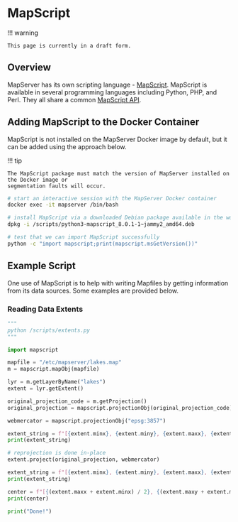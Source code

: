# MapScript

!!! warning

    This page is currently in a draft form.

## Overview

MapServer has its own scripting language - [MapScript](https://www.mapserver.org/mapscript/). MapScript is available in several
programming languages including Python, PHP, and Perl. They all share a common [MapScript API](https://www.mapserver.org/mapscript/mapscript-api/index.html).


## Adding MapScript to the Docker Container

MapScript is not installed on the MapServer Docker image by default, but it can be added using the approach below.

!!! tip

    The MapScript package must match the version of MapServer installed on the Docker image or
    segmentation faults will occur.

```bash
# start an interactive session with the MapServer Docker container
docker exec -it mapserver /bin/bash

# install MapScript via a downloaded Debian package available in the workshop repository
dpkg -i /scripts/python3-mapscript_8.0.1-1~jammy2_amd64.deb

# test that we can import MapScript successfully
python -c "import mapscript;print(mapscript.msGetVersion())"
```


## Example Script

One use of MapScript is to help with writing Mapfiles by getting information from its data sources. Some examples are provided below.

### Reading Data Extents

```python
"""
python /scripts/extents.py
"""

import mapscript

mapfile = "/etc/mapserver/lakes.map"
m = mapscript.mapObj(mapfile)

lyr = m.getLayerByName("lakes")
extent = lyr.getExtent()

original_projection_code = m.getProjection()
original_projection = mapscript.projectionObj(original_projection_code)

webmercator = mapscript.projectionObj("epsg:3857")

extent_string = f"[{extent.minx}, {extent.miny}, {extent.maxx}, {extent.maxy}]"
print(extent_string)

# reprojection is done in-place
extent.project(original_projection, webmercator)

extent_string = f"[{extent.minx}, {extent.miny}, {extent.maxx}, {extent.maxy}]"
print(extent_string)

center = f"[{(extent.maxx + extent.minx) / 2}, {(extent.maxy + extent.miny) / 2}]"
print(center)

print("Done!")
```


<!--
python -c 'import mapscript;r=mapscript.rectObj(2969285.329776241,8042942.076072633,2969726.049406544,8043158.9927656725);r.project(mapscript.projectionObj("epsg:3857"), mapscript.projectionObj("epsg:4326"));print(r.toString())'

python -c "import mapscript;r=mapscript.pointObj(-8.6556,54.7397);r.project(mapscript.projectionObj('epsg:4326'), mapscript.projectionObj('epsg:2157'));print(r.toString())"
python -c "import mapscript;r=mapscript.pointObj(-7.7432,55.2053);r.project(mapscript.projectionObj('epsg:4326'), mapscript.projectionObj('epsg:2157'));print(r.toString())"
55.2053/-7.7432
-->